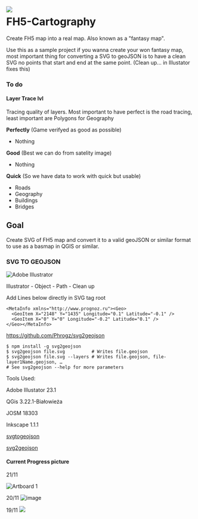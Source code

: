 <img align="left" style="margin-top:15px" src="https://user-images.githubusercontent.com/1221769/142766090-e58588fd-7efa-41d4-a978-71266682068d.png">

# FH5-Cartography
Create FH5 map into a real map. Also known as a "fantasy map".

Use this as a sample project if you wanna create your won fantasy map, most important thing for converting a SVG to geoJSON is to have a clean SVG no points that start and end at the same point. (Clean up... in Illustator fixes this)

### To do


#### Layer Trace lvl

Tracing quality of layers. Most important to have perfect is the road tracing, least important are Polygons for Geography

**Perfectly** (Game verifyed as good as possible)
 - Nothing
  
**Good** (Best we can do from satelity image)
- Nothing

**Quick** (So we have data to work with quick but usable)
- Roads
- Geography
- Buildings
- Bridges  


## Goal
Create SVG of FH5 map and convert it to a valid geoJSON or similar format to use as a basmap in QGIS or similar.


### SVG TO GEOJSON
![Adobe Illustrator](https://img.shields.io/badge/Illustrator%2023.1-%23FF9A00.svg?style=for-the-badge&logo=adobeillustrator&logoColor=white)

Illustrator - Object - Path - Clean up

Add Lines below directly in SVG tag root

````
<MetaInfo xmlns="http://www.prognoz.ru"><Geo>
  <GeoItem X="2148" Y="1435" Longitude="0.1" Latitude="-0.1" />
  <GeoItem X="0" Y="0" Longitude="-0.2" Latitude="0.1" />
</Geo></MetaInfo>
````

https://github.com/Phrogz/svg2geojson
```
$ npm install -g svg2geojson
$ svg2geojson file.svg          # Writes file.geojson
$ svg2geojson file.svg --layers # Writes file.geojson, file-layer1Name.geojson, …
# See svg2geojson --help for more parameters
```

Tools Used:

Adobe Illustator 23.1

QGis 3.22.1-Białowieża

JOSM 18303

Inkscape 1.1.1

[svgtogeojson](https://github.com/mapbox/svg-to-geojson)

[svg2geojson](https://www.npmjs.com/package/svg2geojson)

#### Current Progress picture

21/11

![Artboard 1](https://user-images.githubusercontent.com/1221769/142762755-3c3aa68a-9f67-4e6e-b374-201e92351fa4.png)


20/11
![image](https://user-images.githubusercontent.com/1221769/142715173-7ee2f695-2b71-40aa-972b-56766d50ec63.png)

19/11
![](https://i.imgur.com/7vDjxjs.png)